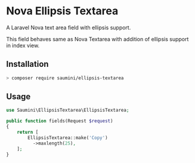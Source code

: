 # Nova Ellipsis Textarea
A Laravel Nova text area field with ellipsis support.

This field behaves same as Nova Textarea with addition of ellipsis support in index view.

## Installation

```bash
> composer require saumini/ellipsis-textarea
```

## Usage

```php
use Saumini\EllipsisTextarea\EllipsisTextarea;

public function fields(Request $request)
{
    return [
        EllipsisTextarea::make('Copy')
          ->maxlength(25),
    ];
}
```
